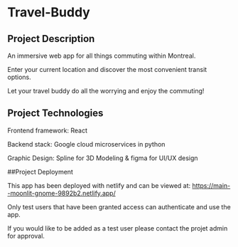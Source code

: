 # Travel-Buddy

## Project Description

An immersive web app for all things commuting within Montreal.

Enter your current location and discover the most convenient transit options.

Let your travel buddy do all the worrying and enjoy the commuting!

## Project Technologies

Frontend framework: React

Backend stack: Google cloud microservices in python

Graphic Design: Spline for 3D Modeling & figma for UI/UX design

##Project Deployment

This app has been deployed with netlify and can be viewed at: https://main--moonlit-gnome-9892b2.netlify.app/

Only test users that have been granted access can authenticate and use the app.

If you would like to be added as a test user please contact the projet admin for approval.

